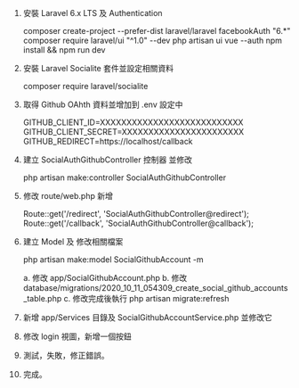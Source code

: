 1. 安裝 Laravel 6.x LTS 及 Authentication

    composer create-project --prefer-dist laravel/laravel facebookAuth "6.*"
    composer require laravel/ui "^1.0" --dev
    php artisan ui vue --auth
    npm install && npm run dev

2. 安裝 Laravel Socialite 套件並設定相關資料

    composer require laravel/socialite

3. 取得 Github OAhth 資料並增加到 .env 設定中

    GITHUB_CLIENT_ID=XXXXXXXXXXXXXXXXXXXXXXXXXXX
    GITHUB_CLIENT_SECRET=XXXXXXXXXXXXXXXXXXXXXXX
    GITHUB_REDIRECT=https://localhost/callback

4. 建立 SocialAuthGithubController 控制器 並修改

    php artisan make:controller SocialAuthGithubController

5. 修改 route/web.php 新增

    Route::get('/redirect', 'SocialAuthGithubController@redirect');
    Route::get('/callback', 'SocialAuthGithubController@callback');

6. 建立 Model 及 修改相關檔案

    php artisan make:model SocialGithubAccount -m

    a. 修改 app/SocialGithubAccount.php
    b. 修改 database/migrations/2020_10_11_054309_create_social_github_accounts_table.php
    c. 修改完成後執行 php artisan migrate:refresh

7. 新增 app/Services 目錄及 SocialGithubAccountService.php 並修改它
8. 修改 login 視圖，新增一個按鈕
9. 測試，失敗，修正錯誤。
10. 完成。
